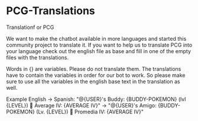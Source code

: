 # PCG-Translations
Translationf or PCG

We want to make the chatbot available in more languages and started this community project to translate it. If you want to help us to translate PCG into your language check out the english file as base and fill in one of the empty files with the translations.

Words in {} are variables. Please do not translate them. The translations have to contain the variables in order for our bot to work. So please make sure to use all the variables in the english base text in the translation as well.

Example English -> Spanish:
"@{USER}'s Buddy: {BUDDY-POKEMON} (lvl {LEVEL}) :eyes: Average IV: {AVERAGE IV}"
->
"@{USER}'s Amigo: {BUDDY-POKEMON} (Lv. {LEVEL}) :eyes: Promedia IV: {AVERAGE IV}"
